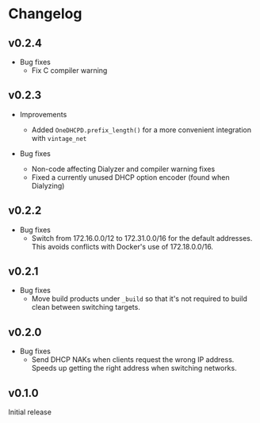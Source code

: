 # Changelog

## v0.2.4

* Bug fixes
  * Fix C compiler warning

## v0.2.3

* Improvements
  * Added `OneDHCPD.prefix_length()` for a more convenient integration with
    `vintage_net`

* Bug fixes
  * Non-code affecting Dialyzer and compiler warning fixes
  * Fixed a currently unused DHCP option encoder (found when Dialyzing)

## v0.2.2

* Bug fixes
  * Switch from 172.16.0.0/12 to 172.31.0.0/16 for the default addresses. This
    avoids conflicts with Docker's use of 172.18.0.0/16.

## v0.2.1

* Bug fixes
  * Move build products under `_build` so that it's not required to build clean
    between switching targets.

## v0.2.0

* Bug fixes
  * Send DHCP NAKs when clients request the wrong IP address. Speeds up getting
    the right address when switching networks.

## v0.1.0

Initial release
